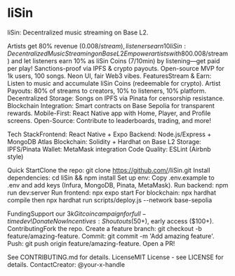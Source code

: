 # liSin
liSin: Decentralized music streaming on Base L2. 

Artists get 80% revenue ($0.008/stream), listeners earn 10% as liSin Coins (7/10min) by listening—paid per play! Sanctions-proof via IPFS &amp; crypto payouts. Open-source MVP: 1k users, 100 songs. Neon UI, fair Web3. Fund on Gitcoin! #MusicMoney
liSin: Decentralized Music Streaming on Base L2
Empower artists with 80% revenue share ($0.008/stream) and let listeners earn 10% as liSin Coins (7/10min) by listening—get paid per play! Sanctions-proof via IPFS & crypto payouts. Open-source MVP for 1k users, 100 songs. Neon UI, fair Web3 vibes. FeaturesStream & Earn: Listen to music and accumulate liSin Coins (redeemable for crypto).
Artist Payouts: 80% of streams to creators, 10% to listeners, 10% platform.
Decentralized Storage: Songs on IPFS via Pinata for censorship resistance.
Blockchain Integration: Smart contracts on Base Sepolia for transparent rewards.
Mobile-First: React Native app with Home, Player, and Profile screens.
Open-Source: Contribute to leaderboards, trading, and more!

 Tech StackFrontend: React Native + Expo
Backend: Node.js/Express + MongoDB Atlas
Blockchain: Solidity + Hardhat on Base L2
Storage: IPFS/Pinata
Wallet: MetaMask integration
Code Quality: ESLint (Airbnb style)

Quick StartClone the repo: git clone https://github.com/<your-username>/liSin.git
Install dependencies: cd liSin && npm install
Set up env: Copy .env.example to .env and add keys (Infura, MongoDB, Pinata, MetaMask).
Run backend: npm run dev:server
Run frontend: npx expo start
For blockchain: npx hardhat compile then npx hardhat run scripts/deploy.js --network base-sepolia

 FundingSupport our $3k Gitcoin campaign for full-time dev! Donate Now
Incentives: Shoutouts ($50+), early access ($100+). ContributingFork the repo.
Create a feature branch: git checkout -b feature/amazing-feature.
Commit: git commit -m 'Add amazing feature'.
Push: git push origin feature/amazing-feature.
Open a PR!

See CONTRIBUTING.md for details. LicenseMIT License - see LICENSE for details. ContactCreator: @your-x-handle

